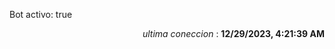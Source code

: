 <p>Bot activo: true</p>
<p align="right"><i>ultima coneccion</i> : <b>12/29/2023, 4:21:39 AM</b></p>
